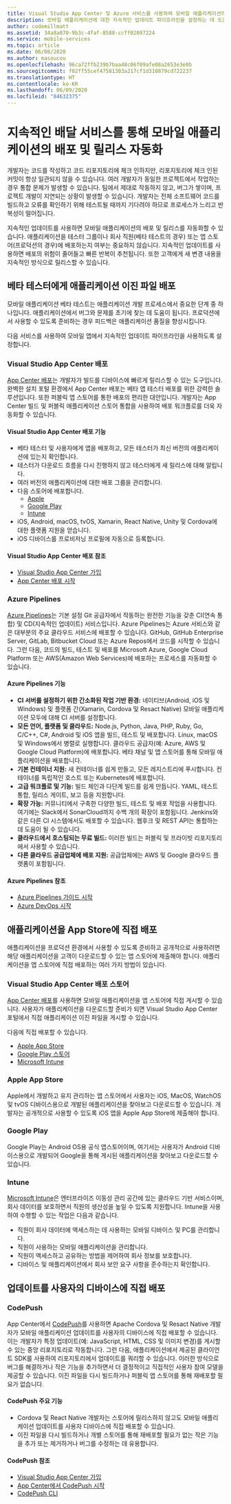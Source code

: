 ```yaml
---
title: Visual Studio App Center 및 Azure 서비스를 사용하여 모바일 애플리케이션의 배포 및 릴리스 자동화
description: 모바일 애플리케이션에 대한 지속적인 업데이트 파이프라인을 설정하는 데 도움이 되는 App Center와 같은 서비스에 대해 알아봅니다.
author: codemillmatt
ms.assetid: 34a8a070-9b3c-4faf-8588-ccff02097224
ms.service: mobile-services
ms.topic: article
ms.date: 06/08/2020
ms.author: masoucou
ms.openlocfilehash: 96ca72ffb239b7baa48c06f09afe08a2653e3e0b
ms.sourcegitcommit: f02ff55cef47581303a217cf1d310879cd722237
ms.translationtype: HT
ms.contentlocale: ko-KR
ms.lasthandoff: 06/09/2020
ms.locfileid: "84632375"
---
```

# <a name="automate-the-deployment-and-release-of-your-mobile-applications-with-continuous-delivery-services"></a>지속적인 배달 서비스를 통해 모바일 애플리케이션의 배포 및 릴리스 자동화

개발자는 코드를 작성하고 코드 리포지토리에 체크 인하지만, 리포지토리에 체크 인된 커밋이 항상 일관되지 않을 수 있습니다. 여러 개발자가 동일한 프로젝트에서 작업하는 경우 통합 문제가 발생할 수 있습니다. 팀에서 제대로 작동하지 않고, 버그가 쌓이며, 프로젝트 개발이 지연되는 상황이 발생할 수 있습니다. 개발자는 전체 소프트웨어 코드를 빌드하고 오류를 확인하기 위해 테스트될 때까지 기다려야 하므로 프로세스가 느리고 반복성이 떨어집니다.

지속적인 업데이트를 사용하면 모바일 애플리케이션의 배포 및 릴리스를 자동화할 수 있습니다. 애플리케이션을 테스터 그룹이나 회사 직원(베타 테스트의 경우) 또는 앱 스토어(프로덕션의 경우)에 배포하는지 여부는 중요하지 않습니다. 지속적인 업데이트를 사용하면 배포의 위험이 줄어들고 빠른 반복이 추천됩니다. 또한 고객에게 새 변경 내용을 지속적인 방식으로 릴리스할 수 있습니다.

## <a name="distribute-application-binaries-to-beta-testers"></a>베타 테스터에게 애플리케이션 이진 파일 배포

모바일 애플리케이션 베타 테스트는 애플리케이션 개발 프로세스에서 중요한 단계 중 하나입니다. 애플리케이션에서 버그와 문제를 초기에 찾는 데 도움이 됩니다. 프로덕션에서 사용할 수 있도록 준비하는 경우 피드백은 애플리케이션 품질을 향상시킵니다.

다음 서비스를 사용하여 모바일 앱에서 지속적인 업데이트 파이프라인을 사용하도록 설정합니다.

### <a name="visual-studio-app-center-distribute"></a>Visual Studio App Center 배포

[App Center 배포](/appcenter/distribution/)는 개발자가 빌드를 디바이스에 빠르게 릴리스할 수 있는 도구입니다. 완벽한 설치 포털 환경에서 App Center 배포는 베타 앱 테스터 배포를 위한 강력한 솔루션입니다. 또한 퍼블릭 앱 스토어를 통한 배포의 편리한 대안입니다. 개발자는 App Center 빌드 및 퍼블릭 애플리케이션 스토어 통합을 사용하여 배포 워크플로를 더욱 자동화할 수 있습니다.

#### <a name="visual-studio-app-center-distribute-features"></a>Visual Studio App Center 배포 기능

- 베타 테스터 및 사용자에게 앱을 배포하고, 모든 테스터가 최신 버전의 애플리케이션에 있는지 확인합니다.
- 테스터가 다운로드 흐름을 다시 진행하지 않고 테스터에게 새 릴리스에 대해 알립니다.
- 여러 버전의 애플리케이션에 대한 배포 그룹을 관리합니다.
- 다음 스토어에 배포합니다. 
  - [Apple](/appcenter/distribution/stores/apple)
  - [Google Play](/appcenter/distribution/stores/googleplay)
  - [Intune](/appcenter/distribution/stores/intune)
- iOS, Android, macOS, tvOS, Xamarin, React Native, Unity 및 Cordova에 대한 플랫폼 지원을 얻습니다.
- iOS 디바이스를 프로비저닝 프로필에 자동으로 등록합니다.

#### <a name="visual-studio-app-center-distribute-references"></a>Visual Studio App Center 배포 참조

- [Visual Studio App Center 가입](https://appcenter.ms/signup)
- [App Center 배포 시작](/appcenter/build/)

### <a name="azure-pipelines"></a>Azure Pipelines

[Azure Pipelines](https://azure.microsoft.com/services/devops/pipelines/)는 기본 설정 Git 공급자에서 작동하는 완전한 기능을 갖춘 CI(연속 통합) 및 CD(지속적인 업데이트) 서비스입니다. Azure Pipelines는 Azure 서비스와 같은 대부분의 주요 클라우드 서비스에 배포할 수 있습니다. GitHub, GitHub Enterprise Server, GitLab, Bitbucket Cloud 또는 Azure Repos에서 코드를 시작할 수 있습니다. 그런 다음, 코드의 빌드, 테스트 및 배포를 Microsoft Azure, Google Cloud Platform 또는 AWS(Amazon Web Services)에 배포하는 프로세스를 자동화할 수 있습니다.

#### <a name="azure-pipelines-features"></a>Azure Pipelines 기능

- **CI 서버를 설정하기 위한 간소화된 작업 기반 환경:** 네이티브(Android, iOS 및 Windows) 및 플랫폼 간(Xamarin, Cordova 및 Resact Native) 모바일 애플리케이션 모두에 대해 CI 서버를 설정합니다.
- **모든 언어, 플랫폼 및 클라우드:** Node.js, Python, Java, PHP, Ruby, Go, C/C++, C#, Android 및 iOS 앱을 빌드, 테스트 및 배포합니다. Linux, macOS 및 Windows에서 병렬로 실행합니다. 클라우드 공급자(예: Azure, AWS 및 Google Cloud Platform)에 배포합니다. 베타 채널 및 앱 스토어를 통해 모바일 애플리케이션을 배포합니다.
- **기본 컨테이너 지원:** 새 컨테이너를 쉽게 만들고, 모든 레지스트리에 푸시합니다. 컨테이너를 독립적인 호스트 또는 Kubernetes에 배포합니다.
- **고급 워크플로 및 기능:** 빌드 체인과 다단계 빌드를 쉽게 만듭니다. YAML, 테스트 통합, 릴리스 게이트, 보고 등을 지원합니다.
- **확장 가능:** 커뮤니티에서 구축한 다양한 빌드, 테스트 및 배포 작업을 사용합니다. 여기에는 Slack에서 SonarCloud까지 수백 개의 확장이 포함됩니다. Jenkins와 같은 다른 CI 시스템에서도 배포할 수 있습니다. 웹후크 및 REST API는 통합하는 데 도움이 될 수 있습니다.
- **클라우드에서 호스팅되는 무료 빌드:** 이러한 빌드는 퍼블릭 및 프라이빗 리포지토리에서 사용할 수 있습니다.
- **다른 클라우드 공급업체에 배포 지원:** 공급업체에는 AWS 및 Google 클라우드 플랫폼이 포함됩니다.

#### <a name="azure-pipelines-references"></a>Azure Pipelines 참조

- [Azure Pipelines 가이드 시작](/azure/devops/pipelines/get-started/pipelines-get-started?view=azure-devops)
- [Azure DevOps 시작](https://app.vsaex.visualstudio.com/signup/)
  
## <a name="distribute-your-application-directly-to-app-stores"></a>애플리케이션을 App Store에 직접 배포

애플리케이션을 프로덕션 환경에서 사용할 수 있도록 준비하고 공개적으로 사용하려면 해당 애플리케이션을 고객이 다운로드할 수 있는 앱 스토어에 제출해야 합니다. 애플리케이션을 앱 스토어에 직접 배포하는 여러 가지 방법이 있습니다. 

### <a name="visual-studio-app-center-distribute-stores"></a>Visual Studio App Center 배포 스토어

[App Center 배포](/appcenter/distribution/stores/)를 사용하면 모바일 애플리케이션을 앱 스토어에 직접 게시할 수 있습니다. 사용자가 애플리케이션을 다운로드할 준비가 되면 Visual Studio App Center 포털에서 직접 애플리케이션 이진 파일을 게시할 수 있습니다. 

다음에 직접 배포할 수 있습니다.

- [Apple App Store](/appcenter/distribution/stores/apple)
- [Google Play 스토어](/appcenter/distribution/stores/googleplay)
- [Microsoft Intune](/appcenter/distribution/stores/intune)

### <a name="apple-app-store"></a>Apple App Store

Apple에서 개발하고 유지 관리하는 앱 스토어에서 사용자는 iOS, MacOS, WatchOS 및 tvOS 디바이스용으로 개발된 애플리케이션을 찾아보고 다운로드할 수 있습니다. 개발자는 공개적으로 사용할 수 있도록 iOS 앱을 Apple App Store에 제출해야 합니다.

### <a name="google-play"></a>Google Play

Google Play는 Android OS용 공식 앱스토어이며, 여기서는 사용자가 Android 디바이스용으로 개발되어 Google을 통해 게시된 애플리케이션을 찾아보고 다운로드할 수 있습니다.

### <a name="intune"></a>Intune

[Microsoft Intune](/intune/app-management)은 엔터프라이즈 이동성 관리 공간에 있는 클라우드 기반 서비스이며, 회사 데이터를 보호하면서 직원의 생산성을 높일 수 있도록 지원합니다. Intune을 사용하여 수행할 수 있는 작업은 다음과 같습니다.

- 직원이 회사 데이터에 액세스하는 데 사용하는 모바일 디바이스 및 PC를 관리합니다.
- 직원이 사용하는 모바일 애플리케이션을 관리합니다.
- 직원이 액세스하고 공유하는 방법을 제어하여 회사 정보를 보호합니다.
- 디바이스 및 애플리케이션에서 회사 보안 요구 사항을 준수하는지 확인합니다.

## <a name="deploy-updates-directly-to-users-devices"></a>업데이트를 사용자의 디바이스에 직접 배포

### <a name="codepush"></a>CodePush

App Center에서 [CodePush](/appcenter/distribution/codepush/)를 사용하면 Apache Cordova 및 Resact Native 개발자가 모바일 애플리케이션 업데이트를 사용자의 디바이스에 직접 배포할 수 있습니다. 이는 개발자가 특정 업데이트(예: JavaScript, HTML, CSS 및 이미지 변경)를 게시할 수 있는 중앙 리포지토리로 작동합니다. 그런 다음, 애플리케이션에서 제공된 클라이언트 SDK를 사용하여 리포지토리에서 업데이트를 쿼리할 수 있습니다. 이러한 방식으로 버그를 해결하거나 작은 기능을 추가하면서 더 결정적이고 직접적인 사용자 참여 모델을 제공할 수 있습니다. 이진 파일을 다시 빌드하거나 퍼블릭 앱 스토어를 통해 재배포할 필요가 없습니다.

#### <a name="codepush-key-features"></a>CodePush 주요 기능

- Cordova 및 React Native 개발자는 스토어에 릴리스하지 않고도 모바일 애플리케이션 업데이트를 사용자 디바이스에 직접 배포할 수 있습니다.
- 이진 파일을 다시 빌드하거나 개별 스토어를 통해 재배포할 필요가 없는 작은 기능을 추가 또는 제거하거나 버그를 수정하는 데 유용합니다.

#### <a name="codepush-references"></a>CodePush 참조

- [Visual Studio App Center 가입](https://appcenter.ms/signup)
- [App Center에서 CodePush 시작](/appcenter/distribution/codepush/)
- [CodePush CLI](/appcenter/distribution/codepush/cli)
